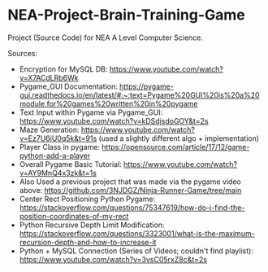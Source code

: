# NEA-Project-Brain-Training-Game

Project (Source Code) for NEA A Level Computer Science.

Sources:
- Encryption for MySQL DB: https://www.youtube.com/watch?v=X7ACdLRb6Wk
- Pygame_GUI Documentation: https://pygame-gui.readthedocs.io/en/latest/#:~:text=Pygame%20GUI%20is%20a%20module,for%20games%20written%20in%20pygame
- Text Input within Pygame via Pygame_GUI: https://www.youtube.com/watch?v=kDSdjsdoGOY&t=2s
- Maze Generation: https://www.youtube.com/watch?v=Ez7U6jU0q5k&t=91s (used a slightly different algo + implementation)
- Player Class in pygame: https://opensource.com/article/17/12/game-python-add-a-player
- Overall Pygame Basic Tutorial: https://www.youtube.com/watch?v=AY9MnQ4x3zk&t=1s 
- Also Used a previous project that was made via the pygame video above: https://github.com/3NJDGZ/Ninja-Runner-Game/tree/main
- Center Rect Positioning Python Pygame: https://stackoverflow.com/questions/75347619/how-do-i-find-the-position-coordinates-of-my-rect
- Python Recursive Depth Limit Modification: https://stackoverflow.com/questions/3323001/what-is-the-maximum-recursion-depth-and-how-to-increase-it 
- Python + MySQL Connection (Series of Videos; couldn't find playlist): https://www.youtube.com/watch?v=3vsC05rxZ8c&t=2s
